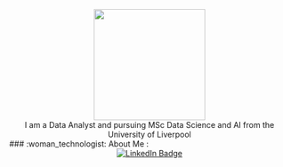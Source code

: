 <div id="header" align="center">
  <img src="https://media.giphy.com/media/v1.Y2lkPTc5MGI3NjExMHd1aTR3YjRtbnV2c2x1aW9za2U4MXo3eHMydXJ0Mzh2c2cxbjBrYSZlcD12MV9zdGlja2Vyc19zZWFyY2gmY3Q9dHM/iGAYeXTFia25rpl8nX/giphy.gif" width="200"/>
</div>
<div id="header" align="center">
I am a Data Analyst and pursuing MSc Data Science and AI from the University of Liverpool
</div>
### :woman_technologist: About Me :
<div id="badges" align="center">
  <a href="https://www.linkedin.com/in/ananya-swami-259504121/">
    <img src="https://img.shields.io/badge/LinkedIn-blue?style=for-the-badge&logo=linkedin&logoColor=white" alt="LinkedIn Badge"/>
  </a>
</div>
